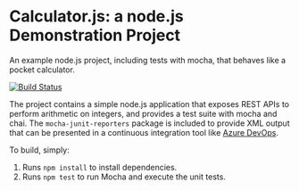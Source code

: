 Calculator.js: a node.js Demonstration Project
==============================================
An example node.js project, including tests with mocha, that behaves like
a pocket calculator.

[![Build Status](https://killa888.visualstudio.com/Calculator/_apis/build/status/anonymoustype.calculator?branchName=master)](https://killa888.visualstudio.com/Calculator/_build/latest?definitionId=3&branchName=master)

The project contains a simple node.js application that exposes REST APIs
to perform arithmetic on integers, and provides a test suite with mocha
and chai.  The `mocha-junit-reporters` package is included to provide XML
output that can be presented in a continuous integration tool like
[Azure DevOps](https://azure.com/devops).

To build, simply:

1. Runs `npm install` to install dependencies.
2. Runs `npm test` to run Mocha and execute the unit tests.

